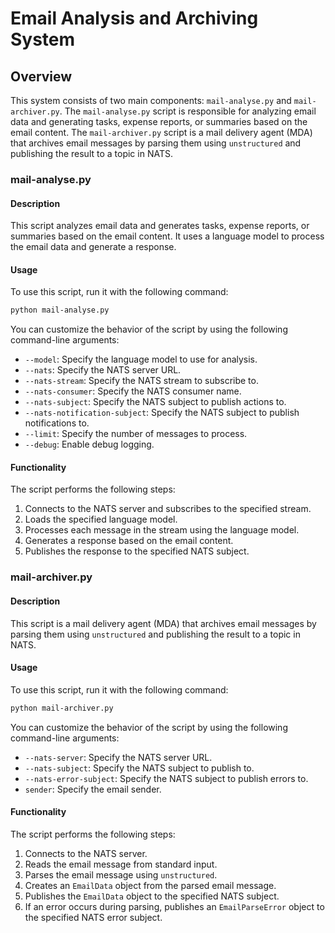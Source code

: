 Email Analysis and Archiving System
=====================================

Overview
--------

This system consists of two main components: `mail-analyse.py` and `mail-archiver.py`. The `mail-analyse.py` script is responsible for analyzing email data and generating tasks, expense reports, or summaries based on the email content. The `mail-archiver.py` script is a mail delivery agent (MDA) that archives email messages by parsing them using `unstructured` and publishing the result to a topic in NATS.

### mail-analyse.py

#### Description

This script analyzes email data and generates tasks, expense reports, or summaries based on the email content. It uses a language model to process the email data and generate a response.

#### Usage

To use this script, run it with the following command:
```bash
python mail-analyse.py
```
You can customize the behavior of the script by using the following command-line arguments:

* `--model`: Specify the language model to use for analysis.
* `--nats`: Specify the NATS server URL.
* `--nats-stream`: Specify the NATS stream to subscribe to.
* `--nats-consumer`: Specify the NATS consumer name.
* `--nats-subject`: Specify the NATS subject to publish actions to.
* `--nats-notification-subject`: Specify the NATS subject to publish notifications to.
* `--limit`: Specify the number of messages to process.
* `--debug`: Enable debug logging.

#### Functionality

The script performs the following steps:

1. Connects to the NATS server and subscribes to the specified stream.
2. Loads the specified language model.
3. Processes each message in the stream using the language model.
4. Generates a response based on the email content.
5. Publishes the response to the specified NATS subject.

### mail-archiver.py

#### Description

This script is a mail delivery agent (MDA) that archives email messages by parsing them using `unstructured` and publishing the result to a topic in NATS.

#### Usage

To use this script, run it with the following command:
```bash
python mail-archiver.py
```
You can customize the behavior of the script by using the following command-line arguments:

* `--nats-server`: Specify the NATS server URL.
* `--nats-subject`: Specify the NATS subject to publish to.
* `--nats-error-subject`: Specify the NATS subject to publish errors to.
* `sender`: Specify the email sender.

#### Functionality

The script performs the following steps:

1. Connects to the NATS server.
2. Reads the email message from standard input.
3. Parses the email message using `unstructured`.
4. Creates an `EmailData` object from the parsed email message.
5. Publishes the `EmailData` object to the specified NATS subject.
6. If an error occurs during parsing, publishes an `EmailParseError` object to the specified NATS error subject.
